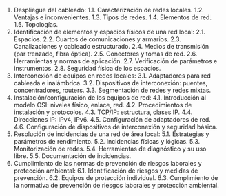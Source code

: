 1. Despliegue del cableado:
1.1. Caracterización de redes locales.
1.2. Ventajas e inconvenientes.
1.3. Tipos de redes.
1.4. Elementos de red.
1.5. Topologías.
2. Identificación de elementos y espacios físicos de una red local:
2.1. Espacios.
2.2. Cuartos de comunicaciones y armarios.
2.3. Canalizaciones y cableado estructurado.
2.4. Medios de transmisión (par trenzado, fibra óptica).
2.5. Conectores y tomas de red.
2.6. Herramientas y normas de aplicación.
2.7. Verificación de parámetros e instrumentos.
2.8. Seguridad física de los espacios.
3. Interconexión de equipos en redes locales:
3.1. Adaptadores para red cableada e inalámbrica.
3.2. Dispositivos de interconexión: puentes, concentradores, routers.
3.3. Segmentación de redes y redes mixtas.
4. Instalación/configuración de los equipos de red:
4.1. Introducción al modelo OSI: niveles físico, enlace, red.
4.2. Procedimientos de instalación y protocolos.
4.3. TCP/IP: estructura, clases IP.
4.4. Direcciones IP: IPv4, IPv6.
4.5. Configuración de adaptadores de red.
4.6. Configuración de dispositivos de interconexión y seguridad básica.
5. Resolución de incidencias de una red de área local:
5.1. Estrategias y parámetros de rendimiento.
5.2. Incidencias físicas y lógicas.
5.3. Monitorización de redes.
5.4. Herramientas de diagnóstico y su uso libre.
5.5. Documentación de incidencias.
6. Cumplimiento de las normas de prevención de riesgos laborales y protección ambiental:
6.1. Identificación de riesgos y medidas de prevención.
6.2. Equipos de protección individual.
6.3. Cumplimiento de la normativa de prevención de riesgos laborales y protección ambiental.

